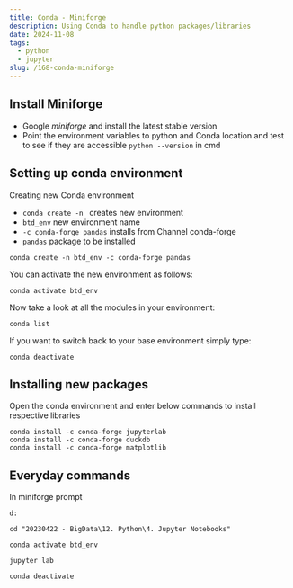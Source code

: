 ```yaml
---
title: Conda - Miniforge
description: Using Conda to handle python packages/libraries
date: 2024-11-08
tags:
  - python
  - jupyter
slug: /168-conda-miniforge
---
```


## Install Miniforge

* Google *miniforge* and install the latest stable version
* Point the environment variables to python and Conda location and test to see if they are accessible `python --version` in cmd

## Setting up conda environment

Creating new Conda environment
* `conda create -n ` creates new environment
* `btd_env` new environment name
* `-c conda-forge pandas` installs from Channel conda-forge
* `pandas` package to be installed

```
conda create -n btd_env -c conda-forge pandas
```

You can activate the new environment as follows:
```
conda activate btd_env
```

Now take a look at all the modules in your environment:
```
conda list
```

If you want to switch back to your base environment simply type:
```
conda deactivate
```

## Installing new packages

Open the conda environment and enter below commands to install respective libraries

```
conda install -c conda-forge jupyterlab
conda install -c conda-forge duckdb
conda install -c conda-forge matplotlib
```


## Everyday commands

In miniforge prompt
```
d:

cd "20230422 - BigData\12. Python\4. Jupyter Notebooks"

conda activate btd_env

jupyter lab

conda deactivate
```

